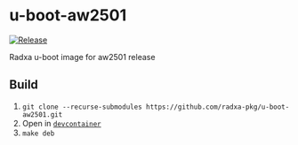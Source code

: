 # u-boot-aw2501

[![Release](https://github.com/radxa-pkg/u-boot-aw2501/actions/workflows/release.yaml/badge.svg)](https://github.com/radxa-pkg/u-boot-aw2501/actions/workflows/release.yaml)

Radxa u-boot image for aw2501 release

## Build

1. `git clone --recurse-submodules https://github.com/radxa-pkg/u-boot-aw2501.git`
2. Open in [`devcontainer`](https://code.visualstudio.com/docs/devcontainers/containers)
3. `make deb`

